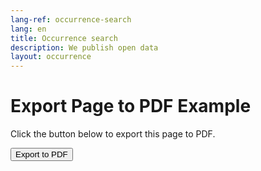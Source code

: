 ```yaml
---
lang-ref: occurrence-search
lang: en
title: Occurrence search
description: We publish open data
layout: occurrence
---
```


# Export Page to PDF Example

Click the button below to export this page to PDF.

<button id="exportPDF">Export to PDF</button>

<!-- Add jsPDF and html2pdf.js -->
<script src="https://cdnjs.cloudflare.com/ajax/libs/jspdf/2.5.1/jspdf.umd.min.js"></script>
<script src="https://cdnjs.cloudflare.com/ajax/libs/html2pdf.js/0.10.1/html2pdf.bundle.min.js"></script>

<script>
document.getElementById('exportPDF').addEventListener('click', function () {
    const element = document.body; // Change this to a specific div if you want only part of the page
    const opt = {
        margin:       0.5,
        filename:     'page-export.pdf',
        image:        { type: 'jpeg', quality: 0.98 },
        html2canvas:  { scale: 2 },
        jsPDF:        { unit: 'in', format: 'a4', orientation: 'portrait' }
    };

    html2pdf().set(opt).from(element).save();
});
</script>
